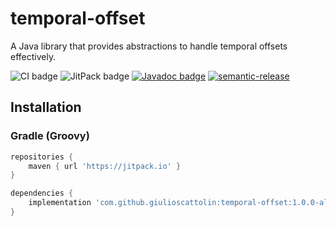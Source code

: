 # temporal-offset
A Java library that provides abstractions to handle temporal offsets effectively.

![CI badge](https://github.com/giulioscattolin/temporal-offset/actions/workflows/gradle.yml/badge.svg)
![JitPack badge](https://jitpack.io/v/giulioscattolin/temporal-offset.svg)
[![Javadoc badge](https://img.shields.io/badge/Javadoc-1.0.0--alpha.1-brightgreen)](https://javadoc.jitpack.io/com/github/giulioscattolin/temporal-offset/1.0.0-alpha.1/javadoc/)
[![semantic-release](https://img.shields.io/badge/%20%20%F0%9F%93%A6%F0%9F%9A%80-semantic--release-e10079.svg)](https://github.com/semantic-release/semantic-release)

## Installation

### Gradle (Groovy)
```groovy
repositories {
    maven { url 'https://jitpack.io' }
}

dependencies {
    implementation 'com.github.giulioscattolin:temporal-offset:1.0.0-alpha.1'
}
```
